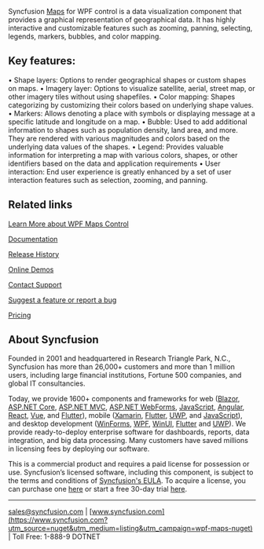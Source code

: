 Syncfusion [Maps](https://www.syncfusion.com/wpf-controls/map?utm_source=nuget&utm_medium=listing&utm_campaign=wpf-maps-nuget) for WPF control is a data visualization component that provides a graphical representation of geographical data. It has highly interactive and customizable features such as zooming, panning, selecting, legends, markers, bubbles, and color mapping.

## Key features:
•	Shape layers: Options to render geographical shapes or custom shapes on maps.
•	Imagery layer: Options to visualize satellite, aerial, street map, or other imagery tiles without using shapefiles.
•	Color mapping: Shapes categorizing by customizing their colors based on underlying shape values.
•	Markers: Allows denoting a place with symbols or displaying message at a specific latitude and longitude on a map.
•	Bubble: Used to add additional information to shapes such as population density, land area, and more. They are rendered with various magnitudes and colors based on the underlying data values of the shapes.
•	Legend: Provides valuable information for interpreting a map with various colors, shapes, or other identifiers based on the data and application requirements
•	User interaction: End user experience is greatly enhanced by a set of user interaction features such as selection, zooming, and panning.

## Related links
[Learn More about WPF Maps Control](https://www.syncfusion.com/wpf-controls/map?utm_source=nuget&utm_medium=listing&utm_campaign=wpf-maps-nuget)

[Documentation](https://help.syncfusion.com/wpf/maps/overview?utm_source=nuget&utm_medium=listing&utm_campaign=wpf-maps-nuget)

[Release History](https://help.syncfusion.com/wpf/release-notes/v19.3.0.43?utm_source=nuget&utm_medium=listing&utm_campaign=wpf-maps-nuget)

[Online Demos](https://github.com/syncfusion/wpf-demos?utm_source=nuget&utm_medium=listing&utm_campaign=wpf-maps-nuget)

[Contact Support](https://www.syncfusion.com/support/directtrac/incidents/newincident/?utm_source=nuget&utm_medium=listing&utm_campaign=wpf-maps-nuget)

[Suggest a feature or report a bug](https://www.syncfusion.com/feedback/wpf?utm_source=nuget&utm_medium=listing&utm_campaign=wpf-maps-nuget)

[Pricing](https://www.syncfusion.com/sales/products/wpf?utm_source=nuget&utm_medium=listing&utm_campaign=wpf-maps-nuget)

## About Syncfusion
Founded in 2001 and headquartered in Research Triangle Park, N.C., Syncfusion has more than 26,000+ customers and more than 1 million users, including large financial institutions, Fortune 500 companies, and global IT consultancies.

Today, we provide 1600+ components and frameworks for web ([Blazor](https://www.syncfusion.com/blazor-components?utm_source=nuget&utm_medium=listing&utm_campaign=wpf-maps-nuget), [ASP.NET Core](https://www.syncfusion.com/aspnet-core-ui-controls?utm_source=nuget&utm_medium=listing&utm_campaign=wpf-maps-nuget), [ASP.NET MVC](https://www.syncfusion.com/aspnet-mvc-ui-controls?utm_source=nuget&utm_medium=listing&utm_campaign=wpf-maps-nuget), [ASP.NET WebForms](https://www.syncfusion.com/jquery/aspnet-webforms-ui-controls?utm_source=nuget&utm_medium=listing&utm_campaign=wpf-maps-nuget), [JavaScript](https://www.syncfusion.com/javascript-ui-controls?utm_source=nuget&utm_medium=listing&utm_campaign=wpf-maps-nuget), [Angular](https://www.syncfusion.com/angular-ui-components?utm_source=nuget&utm_medium=listing&utm_campaign=wpf-maps-nuget), [React](https://www.syncfusion.com/react-ui-components?utm_source=nuget&utm_medium=listing&utm_campaign=wpf-maps-nuget), [Vue](https://www.syncfusion.com/vue-ui-components?utm_source=nuget&utm_medium=listing&utm_campaign=wpf-maps-nuget), and [Flutter](https://www.syncfusion.com/flutter-widgets?utm_source=nuget&utm_medium=listing&utm_campaign=wpf-maps-nuget)), mobile ([Xamarin](https://www.syncfusion.com/xamarin-ui-controls?utm_source=nuget&utm_medium=listing&utm_campaign=wpf-maps-nuget), [Flutter](https://www.syncfusion.com/flutter-widgets?utm_source=nuget&utm_medium=listing&utm_campaign=wpf-maps-nuget), [UWP](https://www.syncfusion.com/uwp-ui-controls?utm_source=nuget&utm_medium=listing&utm_campaign=wpf-maps-nuget), and [JavaScript](https://www.syncfusion.com/javascript-ui-controls?utm_source=nuget&utm_medium=listing&utm_campaign=wpf-maps-nuget)), and desktop development ([WinForms](https://www.syncfusion.com/winforms-ui-controls?utm_source=nuget&utm_medium=listing&utm_campaign=wpf-maps-nuget), [WPF](https://www.syncfusion.com/wpf-ui-controls?utm_source=nuget&utm_medium=listing&utm_campaign=wpf-maps-nuget), [WinUI](https://www.syncfusion.com/winui-controls?utm_source=nuget&utm_medium=listing&utm_campaign=wpf-maps-nuget), [Flutter](https://www.syncfusion.com/flutter-widgets?utm_source=nuget&utm_medium=listing&utm_campaign=wpf-maps-nuget) and [UWP](https://www.syncfusion.com/uwp-ui-controls?utm_source=nuget&utm_medium=listing&utm_campaign=wpf-maps-nuget)). We provide ready-to-deploy enterprise software for dashboards, reports, data integration, and big data processing. Many customers have saved millions in licensing fees by deploying our software.


This is a commercial product and requires a paid license for possession or use. Syncfusion’s licensed software, including this component, is subject to the terms and conditions of [Syncfusion's EULA](https://www.syncfusion.com/eula/es/?utm_source=nuget&utm_medium=listing&utm_campaign=wpf-maps-nuget). To acquire a license, you can purchase one [here]( https://www.syncfusion.com/sales/products?utm_source=nuget&utm_medium=listing&utm_campaign=wpf-maps-nuget) or start a free 30-day trial [here](https://www.syncfusion.com/account/manage-trials/start-trials?utm_source=nuget&utm_medium=listing&utm_campaign=wpf-maps-nuget).

___

[sales@syncfusion.com](mailto:sales@syncfusion.com?Subject=Syncfusion%20Maps%20WPF-%20NuGet) | [www.syncfusion.com](https://www.syncfusion.com?utm_source=nuget&utm_medium=listing&utm_campaign=wpf-maps-nuget) | Toll Free: 1-888-9 DOTNET


